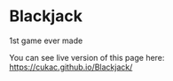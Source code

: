 # Blackjack
1st game ever made

You can see live version of this page here: https://cukac.github.io/Blackjack/
